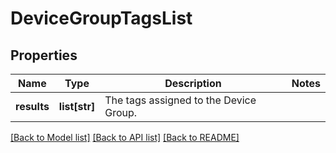 # DeviceGroupTagsList

## Properties
Name | Type | Description | Notes
------------ | ------------- | ------------- | -------------
**results** | **list[str]** | The tags assigned to the Device Group. | 

[[Back to Model list]](../README.md#documentation-for-models) [[Back to API list]](../README.md#documentation-for-api-endpoints) [[Back to README]](../README.md)

